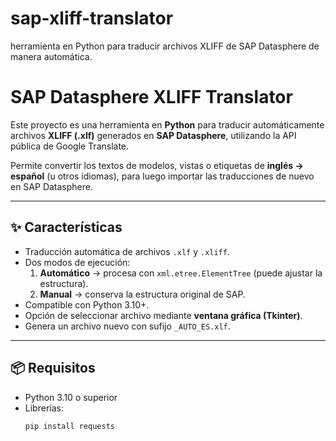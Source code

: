 # sap-xliff-translator
herramienta en Python para traducir archivos XLIFF de SAP Datasphere de manera automática.

# SAP Datasphere XLIFF Translator

Este proyecto es una herramienta en **Python** para traducir automáticamente archivos **XLIFF (.xlf)** generados en **SAP Datasphere**, utilizando la API pública de Google Translate.  

Permite convertir los textos de modelos, vistas o etiquetas de **inglés → español** (u otros idiomas), para luego importar las traducciones de nuevo en SAP Datasphere.

---

## ✨ Características

- Traducción automática de archivos `.xlf` y `.xliff`.  
- Dos modos de ejecución:
  1. **Automático** → procesa con `xml.etree.ElementTree` (puede ajustar la estructura).  
  2. **Manual** → conserva la estructura original de SAP.  
- Compatible con Python 3.10+.  
- Opción de seleccionar archivo mediante **ventana gráfica (Tkinter)**.  
- Genera un archivo nuevo con sufijo `_AUTO_ES.xlf`.  

---

## 📦 Requisitos

- Python 3.10 o superior  
- Librerías:
  ```bash
  pip install requests
